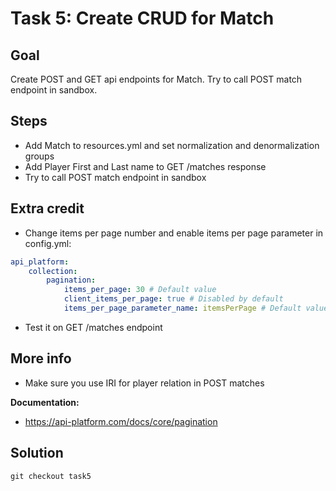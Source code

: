 Task 5: Create CRUD for Match
=============================

Goal
----
Create POST and GET api endpoints for Match. 
Try to call POST match endpoint in sandbox.

Steps
-----
- Add Match to resources.yml and set normalization and denormalization groups
- Add Player First and Last name to GET /matches response
- Try to call POST match endpoint in sandbox

Extra credit
------------
- Change items per page number and enable items per page parameter in config.yml:
``` yaml
api_platform:
    collection:
        pagination:
            items_per_page: 30 # Default value
            client_items_per_page: true # Disabled by default
            items_per_page_parameter_name: itemsPerPage # Default value
```
- Test it on GET /matches endpoint

More info
---------
- Make sure you use IRI for player relation in POST matches

**Documentation:**
- https://api-platform.com/docs/core/pagination


Solution
--------
`git checkout task5`